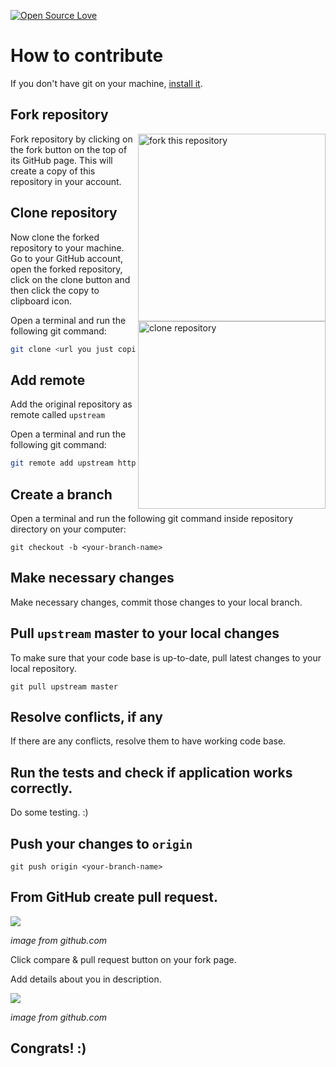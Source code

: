 [![Open Source Love](https://badges.frapsoft.com/os/v3/open-source.svg?v=103)](https://github.com/ellerbrock/open-source-badges/)

# How to contribute


If you don't have git on your machine, [install it]( https://help.github.com/articles/set-up-git/).


## Fork repository
<img align="right" width="300" src="https://i.imgur.com/v04I4nX.png" alt="fork this repository" />

Fork repository by clicking on the fork button on the top of its GitHub page. This will create a copy of this repository in your account.

## Clone repository
<img align="right" width="300" src="https://i.imgur.com/0rc1EWw.png" alt="clone repository" />

Now clone the forked repository to your machine. Go to your GitHub account, open the forked repository, click on the clone button and then click the copy to clipboard icon.


Open a terminal and run the following git command:

```bash
git clone <url you just copied>
```

## Add remote

Add the original repository as remote called `upstream`

Open a terminal and run the following git command:
```bash
git remote add upstream https://github.com/gorrion-io/danger-zone.git
```

## Create a branch

Open a terminal and run the following git command inside repository directory on your computer:

```
git checkout -b <your-branch-name>
```

## Make necessary changes

Make necessary changes, commit those changes to your local branch.

## Pull `upstream` master to your local changes

To make sure that your code base is up-to-date, pull latest changes to your local repository.

```
git pull upstream master
```

## Resolve conflicts, if any

If there are any conflicts, resolve them to have working code base.

## Run the tests and check if application works correctly.

Do some testing. :)

## Push your changes to `origin`

```
git push origin <your-branch-name>
```

## From GitHub create pull request.

<img src="https://i.imgur.com/T4PbxFl.png" />

*image from github.com*

Click compare & pull request button on your fork page.

Add details about you in description.

<img src="https://i.imgur.com/GxOYMA2.png" />

*image from github.com*

## Congrats! :)
